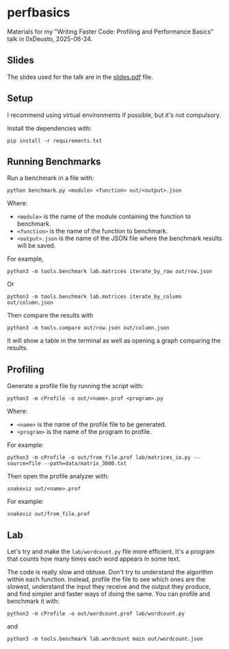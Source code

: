 # perfbasics
Materials for my "Writing Faster Code: Profiling and Performance Basics" talk in 0xDeusto, 2025-06-24.

## Slides

The slides used for the talk are in the [slides.pdf](https://github.com/mikelsr/perfbasics/blob/main/slides.pdf) file.

## Setup

I recommend using virtual environments if possible, but it's not compulsory.

Install the dependencies with:

```shell
pip install -r requirements.txt
```

## Running Benchmarks

Run a benchmark in a file with:

```shell
python benchmark.py <module> <function> out/<output>.json
```

Where:
- `<module>` is the name of the module containing the function to benchmark.
- `<function>` is the name of the function to benchmark.
- `<output>.json` is the name of the JSON file where the benchmark results will be saved.

For example,

```
python3 -m tools.benchmark lab.matrices iterate_by_row out/row.json
```

Or

```
python3 -m tools.benchmark lab.matrices iterate_by_column out/column.json
```

Then compare the results with

```shell
python3 -m tools.compare out/row.json out/column.json
```

It will show a table in the terminal as well as opening a graph comparing the results.

## Profiling

Generate a profile file by running the script with:

```shell
python3 -m cProfile -o out/<name>.prof <program>.py
```

Where:
- `<name>` is the name of the profile file to be generated.
- `<program>` is the name of the program to profile.

For example:

```shell
python3 -m cProfile -o out/from_file.prof lab/matrices_io.py --source=file --path=data/matrix_3000.txt
```

Then open the profile analyzer with:

```shell
snakeviz out/<name>.prof
```

For example:

```shell
snakeviz out/from_file.prof
```

## Lab

Let's try and make the `lab/wordcount.py` file more efficient. It's a program that counts how many times each word appears in some text.

The code is really slow and obtuse. Don't try to understand the algorithm within each function. Instead, profile the file to see which ones are the slowest, understand the input they receive and the output they produce, and find simpler and faster ways of doing the same. You can profile and benchmark it with:

```
python3 -m cProfile -o out/wordcount.prof lab/wordcount.py
```

and

```shell
python3 -m tools.benchmark lab.wordcount main out/wordcount.json
```
